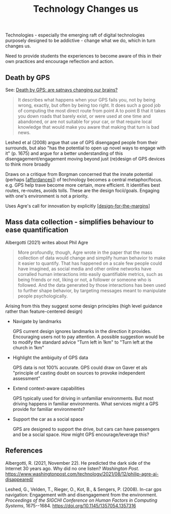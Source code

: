 ﻿---
tags: digitalTechnology, technology, brainPlasticity
title: Technology Changes us
type: note
---
Technologies - especially the emerging raft of digital technologies purposely designed to be addictive - change what we do, which in turn changes us.

Need to provide students the experiences to become aware of this in their own practices and encourage reflection and action.

## Death by GPS

See: [Death by GPS: are satnavs changing our brains?](https://www.theguardian.com/technology/2016/jun/25/gps-horror-stories-driving-satnav-greg-milner)

> It describes what happens when your GPS fails you, not by being wrong, exactly, but often by being too right. It does such a good job of computing the most direct route from point A to point B that it takes you down roads that barely exist, or were used at one time and abandoned, or are not suitable for your car, or that require local knowledge that would make you aware that making that turn is bad news.

Leshed et al (2008) argue that use of GPS disengaged people from their surrounds, but also "has the potential to open up novel ways to engage with it" (p. 1675) and argue for a better understanding of this disengagement/engagement moving beyond just (re)design of GPS devices to think more broadly

Draws on a critique from Borgman concerned that the innate potential (perhaps [[affordances]]) of technology becomes a central metaphor/focus. e.g. GPS help trave become more certain, more efficient. It identifies best routes, re-routes, avoids tolls. These are the design focii/goals. Engaging with one's environment is not a priority.

Uses Agre's call for innovation by explicitly [[design-for-the-margins]]

## Mass data collection - simplifies behaviour to ease quantification

Albergotti (2021) writes about Phil Agre

> More profoundly, though, Agre wrote in the paper that the mass collection of data would change and simplify human behavior to make it easier to quantify. That has happened on a scale few people could have imagined, as social media and other online networks have corralled human interactions into easily quantifiable metrics, such as being friends or not, liking or not, a follower or someone who is followed. And the data generated by those interactions has been used to further shape behavior, by targeting messages meant to manipulate people psychologically.

Arising from this they suggest some design principles (high level guidance rather than feature-centered design)

- Navigate by landmarks

    GPS current design ignores landmarks in the direction it provides. Encouraging users not to pay attention. A possible suggestion would be to modify the standard advice "Turn left in 1km" to "Turn left at the church in 1km"
- Highlight the ambiguity of GPS data

    GPS data is not 100% accurate. GPS could draw on Gaver et als "principle of casting doubt on sources to provoke independent assessment"
- Extend context-aware capabilities

    GPS typically used for driving in unfamiliar environments. But most driving happens in familiar environments. What services might a GPS provide for familiar environments?
- Support the car as a social space

    GPS are designed to support the drive, but cars can have passengers and be a social space. How might GPS encourage/leverage this?


## References

Albergotti, R. (2021, November 22). He predicted the dark side of the Internet 30 years ago. Why did no one listen? *Washington Post*. <https://www.washingtonpost.com/technology/2021/08/12/philip-agre-ai-disappeared/>

Leshed, G., Velden, T., Rieger, O., Kot, B., & Sengers, P. (2008). In-car gps navigation: Engagement with and disengagement from the environment. *Proceedings of the SIGCHI Conference on Human Factors in Computing Systems*, 1675--1684. <https://doi.org/10.1145/1357054.1357316>

[//begin]: # "Autogenerated link references for markdown compatibility"
[affordances]: ../../Affordances/affordances "Affordances"
[design-for-the-margins]: design-for-the-margins "Design for the margins"
[//end]: # "Autogenerated link references"
